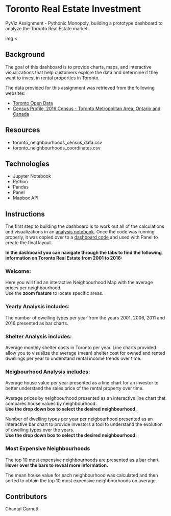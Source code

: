 # Toronto Real Estate Investment 
PyViz Assignment - Pythonic Monopoly,
building a prototype dashboard to analyze the Toronto Real Estate market.

img < 

## Background
The goal of this dashboard is to provide charts, maps, and interactive visualizations that help customers explore the data and determine if they want to invest in rental properties in Toronto. 

The data provided for this assignment was retrieved from the following websites:

* [Toronto Open Data](https://open.toronto.ca/)
* [Census Profile, 2016 Census - Toronto Metropolitan Area, Ontario and Canada](https://www12.statcan.gc.ca/census-recensement/2016/dp-pd/prof/details/page.cfm?Lang=E&Geo1=CMACA&Code1=535&Geo2=PR&Code2=01&SearchText=toronto&SearchType=Begins&SearchPR=01&B1=All&TABID=1&type=0)

## Resources
* toronto_neighbourhoods_census_data.csv
* toronto_neighbourhoods_coordinates.csv


## Technologies
* Jupyter Notebook
* Python
* Pandas
* Panel
* Mapbox API

## Instructions
The first step to building the dashboard is to work out all of the calculations and visualizations in an [analysis notebook](). Once the code was running properly, it was copied over to a [dashboard code]() and used with Panel to create the final layout. 

**In the dashboard you can navigate through the tabs to find the following information on Toronto Real Estate from 2001 to 2016:**

### Welcome: 
Here you will find an interactive Neighbourhood Map with the average prices per neighbourhood.\
Use the **zoom feature** to locate specific areas. 

### Yearly Analysis includes: 
The number of dwelling types per year from the years 2001, 2006, 2011 and 2016 presented as bar charts.
 
### Shelter Analysis includes: 
Average monthly shelter costs in Toronto per year.
Line charts provided allow you to visualize the average (mean) shelter cost for owned and rented dwellings per year to understand rental income trends over time. 

### Neigbourhood Analysis includes:
Average house value per year presented as a line chart for an investor to better understand the sales price of the rental property over time. 

Average prices by neighbourhood presented as an interactive line chart that compares house values by neighbourhood.\
**Use the drop down box to select the desired neighbourhood.** 

Number of dwelling types per year per neigbourhood presented as an interactive bar chart to provide investors a tool to understand the evolution of dwelling types over the years.\
**Use the drop down box to select the desired neighbourhood.**

### Most Expensive Neighbourhoods 
The top 10 most expensive neighbourhoods are presented as a bar chart. **Hover over the bars to reveal more information.**

The mean house value for each neighbourhood was calculated and then sorted to obtain the top 10 most expensive neighbourhoods on average. 

## Contributors
Chantal Garnett
